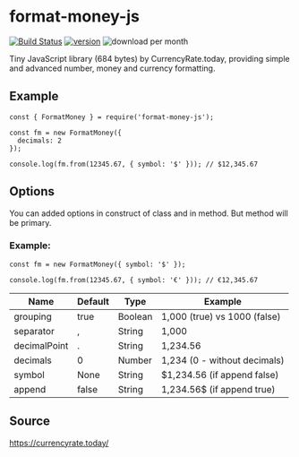 # format-money-js
[![Build Status](https://travis-ci.org/dejurin/format-money-js.svg?branch=master)](https://travis-ci.org/dejurin/format-money-js)
[![version](https://img.shields.io/npm/v/format-money-js)](https://www.npmjs.com/package/format-money-js)
![download per month](https://img.shields.io/npm/dm/format-money-js)


Tiny JavaScript library (684 bytes) by CurrencyRate.today, providing simple and advanced number, money and currency formatting.

## Example

```
const { FormatMoney } = require('format-money-js');

const fm = new FormatMoney({
  decimals: 2
});

console.log(fm.from(12345.67, { symbol: '$' })); // $12,345.67
```

## Options

You can added options in construct of class and in method. But method will be primary.
### Example: 
```
const fm = new FormatMoney({ symbol: '$' });

console.log(fm.from(12345.67, { symbol: '€' })); // €12,345.67
```

| Name          | Default  | Type    | Example
|---------------|----------|---------|------------------------------|
| grouping      | true     | Boolean | 1,000 (true) vs 1000 (false) |
| separator     | ,        | String  | 1,000                        |
| decimalPoint  | .        | String  | 1,234.56                     |
| decimals      | 0        | Number  | 1,234 (0 - without decimals) |
| symbol        | None     | String  | $1,234.56 (if append false)  |
| append        | false    | String  | 1,234.56$ (if append true)   |

## Source

https://currencyrate.today/